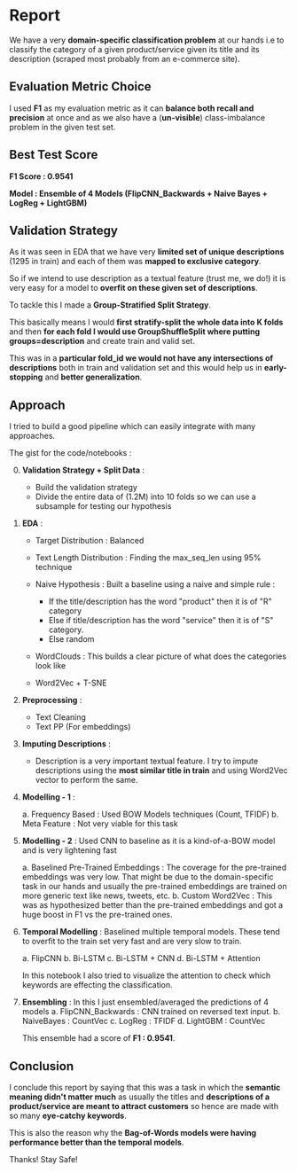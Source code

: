 # Report

We have a very **domain-specific classification problem** at our hands i.e to classify the category of a given product/service given its title and its description (scraped most probably from an e-commerce site).

## Evaluation Metric Choice
I used **F1** as my evaluation metric as it can **balance both recall and precision** at once and as we also have a (**un-visible**) class-imbalance problem in the given test set.

## Best Test Score

**F1 Score : 0.9541**

**Model  : Ensemble of 4 Models (FlipCNN_Backwards + Naive Bayes + LogReg + LightGBM)**


## Validation Strategy

As it was seen in EDA that we have very **limited set of unique descriptions** (1295 in train) and each of them was **mapped to exclusive category**.

So if we intend to use description as a textual feature (trust me, we do!) it is very easy for a model to **overfit on these given set of descriptions**.

To tackle this I made a **Group-Stratified Split Strategy**. 

This basically means I would **first stratify-split the whole data into K folds** and then **for each fold I would use GroupShuffleSplit where putting groups=description** and create train and valid set.

This was in a **particular fold_id we would not have any intersections of descriptions** both in train and validation set and this would help us in **early-stopping** and **better generalization**.  

## Approach 

I tried to build a good pipeline which can easily integrate with many approaches.
 

The gist for the code/notebooks  : 

0. **Validation Strategy + Split Data** : 
	
	- Build the validation strategy
	- Divide the entire data of (1.2M) into 10 folds so we can use a subsample for testing our hypothesis

1. **EDA** : 

	- Target Distribution : Balanced
	- Text Length Distribution : Finding the max_seq_len using 95% technique
	-  Naive Hypothesis : Built a baseline using a naive and simple rule :
	
		- If the title/description has the word "product" then it is of "R" category
		- Else if title/description has the word "service" then it is of "S" category.  
		- Else random
	- WordClouds : This builds a clear picture of what does the categories look like
	- Word2Vec + T-SNE 
 
2. **Preprocessing** :
	
	- Text Cleaning
	- Text PP (For embeddings) 
3. **Imputing Descriptions** : 
	
	- Description is a very important textual feature. I try to impute descriptions using the **most similar title in train** and using Word2Vec vector to perform the same. 
4. **Modelling - 1** : 
	
	a. Frequency Based : Used BOW Models techniques (Count, TFIDF)
	b. Meta Feature : Not very viable for this task
5.  **Modelling - 2** : Used CNN to baseline as it is a kind-of-a-BOW model and is very lightening fast
	
	a. Baselined Pre-Trained Embeddings : The coverage for the pre-trained embeddings was very low. That might be due to the domain-specific task in our hands and usually the pre-trained embeddings are trained on more generic text like news, tweets, etc. 
	b.  Custom Word2Vec : This was as hypothesized better than the pre-trained embeddings and got a huge boost in F1 vs the pre-trained ones.
6.  **Temporal Modelling** : Baselined multiple temporal models. These tend to overfit to the train set very fast and are very slow to train.  
	
	a. FlipCNN
	b. Bi-LSTM
	c. Bi-LSTM + CNN
	d. Bi-LSTM + Attention

	In this notebook I also tried to visualize the attention to check which keywords are effecting the classification. 

7.  **Ensembling**  : In this I just ensembled/averaged the predictions of 4 models 
	a. FlipCNN_Backwards : CNN trained on reversed text input.
	b. NaiveBayes : CountVec
	c. LogReg : TFIDF
	d. LightGBM : CountVec
	
	This ensemble had a score of **F1 : 0.9541**.

## Conclusion 

I conclude this report by saying that this was a task in which the **semantic meaning didn't matter much** as usually the titles and **descriptions of a product/service are meant to attract customers** so hence are made with so many **eye-catchy keywords**. 

This is also the reason why the **Bag-of-Words models were having performance better than the temporal models**.

Thanks!
Stay Safe!
